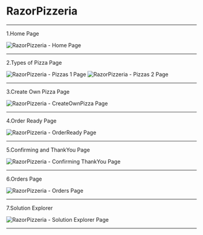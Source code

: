 # RazorPizzeria

-------------------------------------------------
1.Home Page

![RazorPizzeria - Home Page](https://user-images.githubusercontent.com/57094137/220936661-f55e50a0-51d2-4326-911d-90a686547950.jpg)

-------------------------------------------------
2.Types of Pizza Page

![RazorPizzeria - Pizzas 1 Page](https://user-images.githubusercontent.com/57094137/220936681-f7c607f0-2387-48f5-a242-291d8b0903da.jpg)
![RazorPizzeria - Pizzas 2 Page](https://user-images.githubusercontent.com/57094137/220936707-45beca06-4a9f-4fd4-a69c-c518d77ea787.jpg)

-------------------------------------------------
3.Create Own Pizza Page

![RazorPizzeria - CreateOwnPizza Page](https://user-images.githubusercontent.com/57094137/220936729-e192eeb8-5cce-437b-a8a7-1e9cab5b2275.jpg)

-------------------------------------------------
4.Order Ready Page

![RazorPizzeria - OrderReady Page](https://user-images.githubusercontent.com/57094137/220936758-22ddf1fd-b142-4dee-8ff0-8b6b6d50ff5c.jpg)

-------------------------------------------------
5.Confirming and ThankYou Page

![RazorPizzeria - Confirming ThankYou Page](https://user-images.githubusercontent.com/57094137/220936788-1a04643b-6233-4f7e-a23b-dbf4515e2290.jpg)

-------------------------------------------------
6.Orders Page

![RazorPizzeria - Orders Page](https://user-images.githubusercontent.com/57094137/220936807-a7c91024-ba76-4b8f-9d35-27a3e533e83d.jpg)

-------------------------------------------------
7.Solution Explorer

![RazorPizzeria - Solution Explorer Page](https://user-images.githubusercontent.com/57094137/220936841-966fa639-6b9f-41d5-9c97-bfeab04860b6.jpg)

-------------------------------------------------
